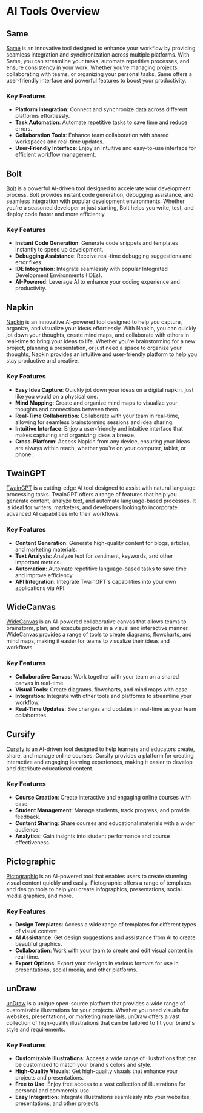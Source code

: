 # AI Tools Overview

## Same

[Same](https://same.new/) is an innovative tool designed to enhance your workflow by providing seamless integration and synchronization across multiple platforms. With Same, you can streamline your tasks, automate repetitive processes, and ensure consistency in your work. Whether you're managing projects, collaborating with teams, or organizing your personal tasks, Same offers a user-friendly interface and powerful features to boost your productivity.

### Key Features
- **Platform Integration**: Connect and synchronize data across different platforms effortlessly.
- **Task Automation**: Automate repetitive tasks to save time and reduce errors.
- **Collaboration Tools**: Enhance team collaboration with shared workspaces and real-time updates.
- **User-Friendly Interface**: Enjoy an intuitive and easy-to-use interface for efficient workflow management.

## Bolt

[Bolt](https://bolt.new/) is a powerful AI-driven tool designed to accelerate your development process. Bolt provides instant code generation, debugging assistance, and seamless integration with popular development environments. Whether you're a seasoned developer or just starting, Bolt helps you write, test, and deploy code faster and more efficiently.

### Key Features
- **Instant Code Generation**: Generate code snippets and templates instantly to speed up development.
- **Debugging Assistance**: Receive real-time debugging suggestions and error fixes.
- **IDE Integration**: Integrate seamlessly with popular Integrated Development Environments (IDEs).
- **AI-Powered**: Leverage AI to enhance your coding experience and productivity.

## Napkin

[Napkin](https://www.napkin.ai/) is an innovative AI-powered tool designed to help you capture, organize, and visualize your ideas effortlessly. With Napkin, you can quickly jot down your thoughts, create mind maps, and collaborate with others in real-time to bring your ideas to life. Whether you're brainstorming for a new project, planning a presentation, or just need a space to organize your thoughts, Napkin provides an intuitive and user-friendly platform to help you stay productive and creative.

### Key Features
- **Easy Idea Capture**: Quickly jot down your ideas on a digital napkin, just like you would on a physical one.
- **Mind Mapping**: Create and organize mind maps to visualize your thoughts and connections between them.
- **Real-Time Collaboration**: Collaborate with your team in real-time, allowing for seamless brainstorming sessions and idea sharing.
- **Intuitive Interface**: Enjoy a user-friendly and intuitive interface that makes capturing and organizing ideas a breeze.
- **Cross-Platform**: Access Napkin from any device, ensuring your ideas are always within reach, whether you're on your computer, tablet, or phone.

## TwainGPT

[TwainGPT](https://www.twaingpt.com/) is a cutting-edge AI tool designed to assist with natural language processing tasks. TwainGPT offers a range of features that help you generate content, analyze text, and automate language-based processes. It is ideal for writers, marketers, and developers looking to incorporate advanced AI capabilities into their workflows.

### Key Features
- **Content Generation**: Generate high-quality content for blogs, articles, and marketing materials.
- **Text Analysis**: Analyze text for sentiment, keywords, and other important metrics.
- **Automation**: Automate repetitive language-based tasks to save time and improve efficiency.
- **API Integration**: Integrate TwainGPT's capabilities into your own applications via API.

## WideCanvas

[WideCanvas](https://widecanvas.ai) is an AI-powered collaborative canvas that allows teams to brainstorm, plan, and execute projects in a visual and interactive manner. WideCanvas provides a range of tools to create diagrams, flowcharts, and mind maps, making it easier for teams to visualize their ideas and workflows.

### Key Features
- **Collaborative Canvas**: Work together with your team on a shared canvas in real-time.
- **Visual Tools**: Create diagrams, flowcharts, and mind maps with ease.
- **Integration**: Integrate with other tools and platforms to streamline your workflow.
- **Real-Time Updates**: See changes and updates in real-time as your team collaborates.

## Cursify

[Cursify](https://cursify.vercel.app/) is an AI-driven tool designed to help learners and educators create, share, and manage online courses. Cursify provides a platform for creating interactive and engaging learning experiences, making it easier to develop and distribute educational content.

### Key Features
- **Course Creation**: Create interactive and engaging online courses with ease.
- **Student Management**: Manage students, track progress, and provide feedback.
- **Content Sharing**: Share courses and educational materials with a wider audience.
- **Analytics**: Gain insights into student performance and course effectiveness.

## Pictographic

[Pictographic](https://www.pictographic.io/) is an AI-powered tool that enables users to create stunning visual content quickly and easily. Pictographic offers a range of templates and design tools to help you create infographics, presentations, social media graphics, and more.

### Key Features
- **Design Templates**: Access a wide range of templates for different types of visual content.
- **AI Assistance**: Get design suggestions and assistance from AI to create beautiful graphics.
- **Collaboration**: Work with your team to create and edit visual content in real-time.
- **Export Options**: Export your designs in various formats for use in presentations, social media, and other platforms.

## unDraw

[unDraw](https://undraw.co/) is a unique open-source platform that provides a wide range of customizable illustrations for your projects. Whether you need visuals for websites, presentations, or marketing materials, unDraw offers a vast collection of high-quality illustrations that can be tailored to fit your brand's style and requirements.

### Key Features
- **Customizable Illustrations**: Access a wide range of illustrations that can be customized to match your brand's colors and style.
- **High-Quality Visuals**: Get high-quality visuals that enhance your projects and presentations.
- **Free to Use**: Enjoy free access to a vast collection of illustrations for personal and commercial use.
- **Easy Integration**: Integrate illustrations seamlessly into your websites, presentations, and other projects.
